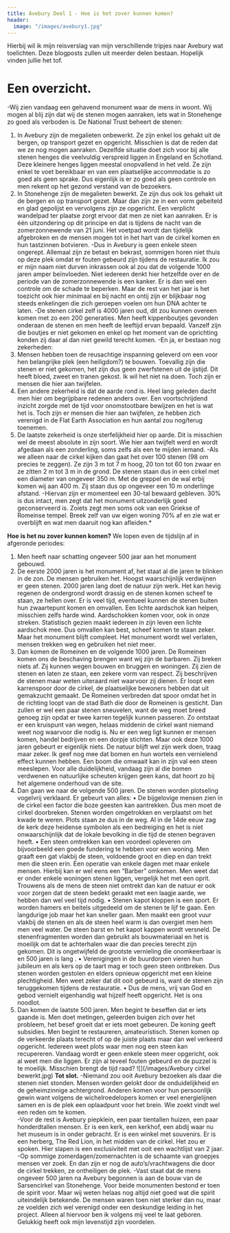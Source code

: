 ```yaml
---
title: Avebury Deel 1 - Hoe is het zover kunnen komen?
header:
  image: "/images/avebury1.jpg"
---
```


Hierbij wil ik mijn reisverslag van mijn verschillende tripjes naar Avebury wat toelichten. Deze blogposts zullen uit meerder delen bestaan. Hopelijk vinden jullie het tof.

# Een overzicht.
-Wij zien vandaag een gehavend monument waar de mens in woont. Wij mogen al blij zijn dat wij de stenen mogen aanraken, iets wat in Stonehenge zo goed als verboden is. De National Trust beheert de stenen:
1. In Avebury zijn de megalieten onbewerkt. Ze zijn enkel los gehakt uit de bergen, op transport gezet en opgericht. Misschien is dat de reden dat we ze nog mogen aanraken. Dezelfde situatie doet zich voor bij alle stenen henges die veelvuldig verspreid liggen in Engeland en Schotland. Deze kleinere henges liggen meestal onopvallend in het veld. Ze zijn enkel te voet bereikbaar en van een plaatselijke accommodatie is zo goed als geen sprake. Dus eigenlijk is er zo goed als geen controle en men rekent op het gezond verstand van de bezoekers.
2. In Stonehenge zijn de megalieten bewerkt. Ze zijn dus ook los gehakt uit de bergen en op transport gezet. Maar dan zijn ze in een vorm gebeiteld en glad gepolijst en vervolgens zijn ze opgericht. Een verplicht wandelpad ter plaatse zorgt ervoor dat men ze niet kan aanraken. Er is één uitzondering op dit principe en dat is tijdens de nacht van de zomerzonnewende van 21 juni. Het voetpad wordt dan tijdelijk afgebroken en de mensen mogen tot in het hart van de cirkel komen en hun tastzinnen botvieren.
-Dus in Avebury is geen enkele steen ongerept. Allemaal zijn ze betast en bekrast, sommigen horen niet thuis op deze plek omdat er fouten gebeurd zijn tijdens de restauratie. Ik zou er mijn naam niet durven inkrassen ook al zou dat de volgende 1000 jaren amper beïnvloeden. Niet iedereen denkt hier hetzelfde over en de periode van de zomerzonnewende is een kanker. Er is dan wel een controle om de schade te beperken. Maar de rest van het jaar is het toezicht ook hier minimaal en bij nacht en ontij zijn er blijkbaar nog steeds enkelingen die zich geroepen voelen om hun DNA achter te laten.
-De stenen cirkel zelf is 4000 jaren oud, dit zou kunnen overeen komen met zo een 200 generaties. Men heeft kippenboutjes gevonden onderaan de stenen en men heeft de leeftijd ervan bepaald. Vanzelf zijn die boutjes er niet gekomen en enkel op het moment van de oprichting konden zij daar al dan niet gewild terecht komen.
-En ja, er bestaan nog zekerheden:
1. Mensen hebben toen de reusachtige inspanning geleverd om een voor hen belangrijke plek (een heiligdom?) te bouwen. Toevallig zijn die stenen er niet gekomen, het zijn dus geen zwerfstenen uit de ijstijd. Dit heeft bloed, zweet en tranen gekost. Ik wil het niet na doen. Toch zijn er mensen die hier aan twijfelen.
2. Een andere zekerheid is dat de aarde rond is. Heel lang geleden dacht men hier om begrijpbare redenen anders over. Een voortschrijdend inzicht zorgde met de tijd voor onomstootbare bewijzen en het is wat het is. Toch zijn er mensen die hier aan twijfelen, ze hebben zich verenigd in de Flat Earth Association en hun aantal zou nog/terug toenemen.
3. De laatste zekerheid is onze sterfelijkheid hier op aarde. Dit is misschien wel de meest absolute in zijn soort. Wie hier aan twijfelt werd en wordt afgedaan als een zonderling, soms zelfs als een te mijden iemand.
-Als we alleen naar de cirkel kijken dan gaat het over 100 stenen (98 om precies te zeggen). Ze zijn 3 m tot 7 m hoog, 20 ton tot 60 ton zwaar en ze zitten 2 m tot 3 m in de grond. De stenen staan dus in een cirkel met een diameter van ongeveer 350 m. Met de greppel en de wal erbij komen wij aan 400 m. Zij staan dus op ongeveer een 10 m onderlinge afstand.
-Hiervan zijn er momenteel een 30-tal bewaard gebleven.
30% is dus intact, men zegt dat het monument uitzonderlijk goed geconserveerd is. Zoiets zegt men soms ook van een Griekse of Romeinse tempel. Breek zelf van uw eigen woning 70% af en zie wat er overblijft en wat men daaruit nog kan afleiden.*

**Hoe is het nu zover kunnen komen?**
We lopen even de tijdslijn af in afgeronde periodes:
1. Men heeft naar schatting ongeveer 500 jaar aan het monument gebouwd.
2. De eerste 2000 jaren is het monument af, het staat al die jaren te blinken in de zon. De mensen gebruiken het. Hoogst waarschijnlijk verdwijnen er geen stenen. 2000 jaren lang doet de natuur zijn werk. Het kan hevig regenen de ondergrond wordt drassig en de stenen komen scheef te staan, ze hellen over. Er is veel tijd, eventueel kunnen de stenen buiten hun zwaartepunt komen en omvallen. Een lichte aardschok kan helpen, misschien zelfs harde wind. Aardschokken komen voor, ook in onze streken. Statistisch gezien maakt iedereen in zijn leven een lichte aardschok mee. Dus omvallen kan best, scheef komen te staan zeker. Maar het monument blijft compleet. Het monument wordt wel verlaten, mensen trekken weg en gebruiken het niet meer.
3. Dan komen de Romeinen en de volgende 1000 jaren. De Romeinen komen ons de beschaving brengen want wij zijn de barbaren. Zij breken niets af. Zij kunnen wegen bouwen en bruggen en woningen. Zij zien de stenen en laten ze staan, een zekere vorm van respect. Zij beschrijven de stenen maar weten uiteraard niet waarvoor zij dienen. Er loopt een karrenspoor door de cirkel, de plaatselijke bewoners hebben dat uit gemakzucht gemaakt. De Romeinen verbreden dat spoor omdat het in de richting loopt van de stad Bath die door de Romeinen is gesticht. Dan zullen er wel een paar stenen sneuvelen, want de weg moet breed genoeg zijn opdat er twee karren tegelijk kunnen passeren. Zo ontstaat er een kruispunt van wegen, helaas middenin de cirkel want niemand weet nog waarvoor die nodig is. Nu er een weg ligt kunnen er mensen komen, handel bedrijven en een dorpje stichten. Maar ook deze 1000 jaren gebeurt er eigenlijk niets. De natuur blijft wel zijn werk doen, traag maar zeker. Ik geef nog mee dat bomen en hun wortels een vernielend effect kunnen hebben. Een boom die omwaait kan in zijn val een steen meeslepen. Voor alle duidelijkheid, vandaag zijn al die bomen verdwenen en natuurlijke scheuten krijgen geen kans, dat hoort zo bij het algemene onderhoud van de site.
4. Dan gaan we naar de volgende 500 jaren. De stenen worden plotseling vogelvrij verklaard. Er gebeurt van alles:
•	De bijgelovige mensen zien in de cirkel een factor die boze geesten kan aantrekken. Dus men moet de cirkel doorbreken. Stenen worden omgetrokken en verplaatst om het kwade te weren. Plots staan ze dus in de weg. Al in de 14de eeuw zag de kerk deze heidense symbolen als een bedreiging en het is niet onwaarschijnlijk dat de lokale bevolking in die tijd de stenen begraven heeft.
•	Een steen omtrekken kan een voordeel opleveren om bijvoorbeeld een goede fundering te hebben voor een woning. Men graaft een gat vlakbij de steen, voldoende groot en diep en dan trekt men die steen erin. Een operatie van enkele dagen met maar enkele mensen. Hierbij kan er wel eens een “Barber” omkomen. Men weet dat er onder enkele woningen stenen liggen, vergelijk het met een oprit. Trouwens als de mens de steen niet omtrekt dan kan de natuur er ook voor zorgen dat de steen bedekt geraakt met een laagje aarde, we hebben dan wel veel tijd nodig.
•	Stenen kapot kloppen is een sport. Er worden hamers en beitels uitgedeeld om de stenen te lijf te gaan. Een langdurige job maar het kan sneller gaan. Men maakt een groot vuur vlakbij de stenen en als de steen heel warm is dan overgiet men hem men veel water. De steen barst en het kapot kappen wordt versneld. De stenenfragmenten worden dan gebruikt als bouwmateriaal en het is moeilijk om dat te achterhalen waar die dan precies terecht zijn gekomen. Dit is ongetwijfeld de grootste vernieling die onomkeerbaar is en 500 jaren is lang .
•	Verenigingen in de buurdorpen vieren hun jubileum en als kers op de taart mag er toch geen steen ontbreken. Dus stenen worden gestolen en elders opnieuw opgericht met een kleine plechtigheid. Men weet zeker dat dit ooit gebeurd is, want de stenen zijn teruggekomen tijdens de restauratie.
•	Dus de mens, vrij van God en gebod vernielt eigenhandig wat hijzelf heeft opgericht. Het is ons noodlot.
5. Dan komen de laatste 500 jaren. Men begint te beseffen dat er iets gaande is. Men doet metingen, geleerden buigen zich over het probleem, het besef groeit dat er iets moet gebeuren. De koning geeft subsidies. Men begint te restaureren, amateuristisch. Stenen komen op de verkeerde plaats terecht of op de juiste plaats maar dan wel verkeerd opgericht. Iedereen weet plots waar men nog een steen kan recupereren. Vandaag wordt er geen enkele steen meer opgericht, ook al weet men die liggen. Er zijn al teveel fouten gebeurd en de puzzel is te moeilijk. Misschien brengt de tijd raad?
![](/images/Avebury cirkel bewerkt.jpg)
**Tot slot.**
-Niemand zou ooit Avebury bezoeken als daar die stenen niet stonden. Mensen worden gelokt door de onduidelijkheid en de geheimzinnige achtergrond. Anderen komen voor hun persoonlijk gewin want volgens de wichelroedelopers komen er veel energielijnen samen en is de plek een oplaadpunt voor het brein. Wie zoekt vindt wel een reden om te komen.                                                                                     
-Voor de rest is Avebury piepklein, een paar tientallen huizen, een paar honderdtallen mensen. Er is een kerk, een kerkhof, een abdij waar nu het museum is in onder gebracht. Er is een winkel met souvenirs. Er is een herberg, The Red Lion, in het midden van de cirkel. Het zou er spoken. Hier slapen is een exclusiviteit met ooit een wachtlijst van 2 jaar.
-Op sommige zomerdagen/zomernachten is de schaamte van groepjes mensen ver zoek. En dan zijn er nog de auto’s/vrachtwagens die door de cirkel trekken, ze ontheiligen de plek.
-Vast staat dat de mens ongeveer 500 jaren na Avebury begonnen is aan de bouw van de Sarsencirkel van Stonehenge. Voor beide monumenten bestond er toen de spirit voor. Maar wij weten helaas nog altijd niet goed wat die spirit uiteindelijk betekende. De mensen waren toen niet sterker dan nu, maar ze voelden zich wel verenigd onder een deskundige leiding in het project. Alleen al hiervoor ben ik volgens mij veel te laat geboren. Gelukkig heeft ook mijn levenstijd zijn voordelen.
